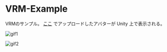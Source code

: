 # VRM-Example

VRMのサンプル。
[ここ](https://yakimelon.github.io/VrmUploaderExampleForWeb/html/index.html) でアップロードしたアバターが Unity 上で表示される。

![gif1](https://i.gyazo.com/15091f7aece065c29b52fb0b0430a813.png)

![gif2](https://i.gyazo.com/1d6c7b5d7af821758563482898a135f5.gif)
